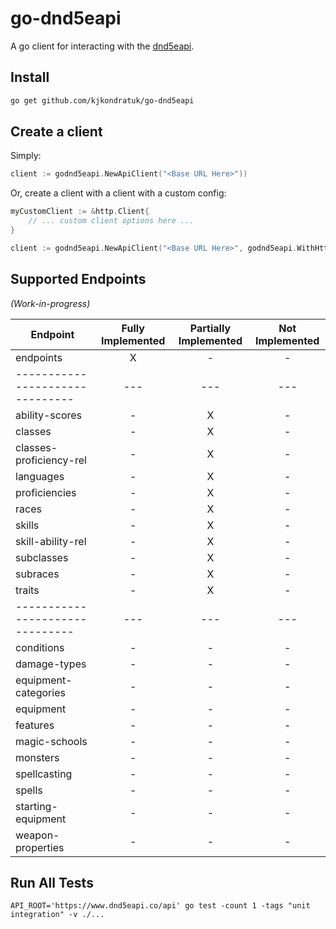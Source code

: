 # go-dnd5eapi

A go client for interacting with the [dnd5eapi](https://www.dnd5eapi.co/).

## Install
```bash
go get github.com/kjkondratuk/go-dnd5eapi
```

## Create a client
Simply:
```go
client := godnd5eapi.NewApiClient("<Base URL Here>"))
```

Or, create a client with a client with a custom config:
```go
myCustomClient := &http.Client{
    // ... custom client options here ...
}

client := godnd5eapi.NewApiClient("<Base URL Here>", godnd5eapi.WithHttpClient(myCustomClient))
```

## Supported Endpoints
*(Work-in-progress)*

| Endpoint | Fully Implemented | Partially Implemented | Not Implemented |
| --- | :---: | :---: | :---: |
| endpoints | X | - | - |
| ------------------------------- | --- | --- | --- |
| ability-scores | - | X | - |
| classes | - | X | - |
| classes-proficiency-rel | - | X | - |
| languages | - | X | - |
| proficiencies | - | X | - |
| races | - | X | - |
| skills | - | X | - |
| skill-ability-rel | - | X | - |
| subclasses | - | X | - |
| subraces | - | X | - |
| traits | - | X | - |
| ------------------------------- | --- | --- | --- |
| conditions | - | - | - |
| damage-types | - | - | - |
| equipment-categories | - | - | - |
| equipment | - | - | - |
| features | - | - | - |
| magic-schools | - | - | - |
| monsters | - | - | - |
| spellcasting | - | - | - |
| spells | - | - | - |
| starting-equipment | - | - | - |
| weapon-properties | - | - | - |


## Run All Tests
```text
API_ROOT='https://www.dnd5eapi.co/api' go test -count 1 -tags "unit integration" -v ./...
```